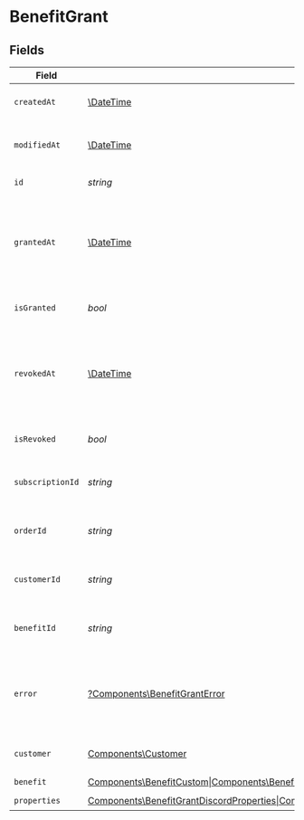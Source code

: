 # BenefitGrant


## Fields

| Field                                                                                                                                                                                                                                                                   | Type                                                                                                                                                                                                                                                                    | Required                                                                                                                                                                                                                                                                | Description                                                                                                                                                                                                                                                             |
| ----------------------------------------------------------------------------------------------------------------------------------------------------------------------------------------------------------------------------------------------------------------------- | ----------------------------------------------------------------------------------------------------------------------------------------------------------------------------------------------------------------------------------------------------------------------- | ----------------------------------------------------------------------------------------------------------------------------------------------------------------------------------------------------------------------------------------------------------------------- | ----------------------------------------------------------------------------------------------------------------------------------------------------------------------------------------------------------------------------------------------------------------------- |
| `createdAt`                                                                                                                                                                                                                                                             | [\DateTime](https://www.php.net/manual/en/class.datetime.php)                                                                                                                                                                                                           | :heavy_check_mark:                                                                                                                                                                                                                                                      | Creation timestamp of the object.                                                                                                                                                                                                                                       |
| `modifiedAt`                                                                                                                                                                                                                                                            | [\DateTime](https://www.php.net/manual/en/class.datetime.php)                                                                                                                                                                                                           | :heavy_check_mark:                                                                                                                                                                                                                                                      | Last modification timestamp of the object.                                                                                                                                                                                                                              |
| `id`                                                                                                                                                                                                                                                                    | *string*                                                                                                                                                                                                                                                                | :heavy_check_mark:                                                                                                                                                                                                                                                      | The ID of the grant.                                                                                                                                                                                                                                                    |
| `grantedAt`                                                                                                                                                                                                                                                             | [\DateTime](https://www.php.net/manual/en/class.datetime.php)                                                                                                                                                                                                           | :heavy_minus_sign:                                                                                                                                                                                                                                                      | The timestamp when the benefit was granted. If `None`, the benefit is not granted.                                                                                                                                                                                      |
| `isGranted`                                                                                                                                                                                                                                                             | *bool*                                                                                                                                                                                                                                                                  | :heavy_check_mark:                                                                                                                                                                                                                                                      | Whether the benefit is granted.                                                                                                                                                                                                                                         |
| `revokedAt`                                                                                                                                                                                                                                                             | [\DateTime](https://www.php.net/manual/en/class.datetime.php)                                                                                                                                                                                                           | :heavy_minus_sign:                                                                                                                                                                                                                                                      | The timestamp when the benefit was revoked. If `None`, the benefit is not revoked.                                                                                                                                                                                      |
| `isRevoked`                                                                                                                                                                                                                                                             | *bool*                                                                                                                                                                                                                                                                  | :heavy_check_mark:                                                                                                                                                                                                                                                      | Whether the benefit is revoked.                                                                                                                                                                                                                                         |
| `subscriptionId`                                                                                                                                                                                                                                                        | *string*                                                                                                                                                                                                                                                                | :heavy_check_mark:                                                                                                                                                                                                                                                      | The ID of the subscription that granted this benefit.                                                                                                                                                                                                                   |
| `orderId`                                                                                                                                                                                                                                                               | *string*                                                                                                                                                                                                                                                                | :heavy_check_mark:                                                                                                                                                                                                                                                      | The ID of the order that granted this benefit.                                                                                                                                                                                                                          |
| `customerId`                                                                                                                                                                                                                                                            | *string*                                                                                                                                                                                                                                                                | :heavy_check_mark:                                                                                                                                                                                                                                                      | The ID of the customer concerned by this grant.                                                                                                                                                                                                                         |
| `benefitId`                                                                                                                                                                                                                                                             | *string*                                                                                                                                                                                                                                                                | :heavy_check_mark:                                                                                                                                                                                                                                                      | The ID of the benefit concerned by this grant.                                                                                                                                                                                                                          |
| `error`                                                                                                                                                                                                                                                                 | [?Components\BenefitGrantError](../../Models/Components/BenefitGrantError.md)                                                                                                                                                                                           | :heavy_minus_sign:                                                                                                                                                                                                                                                      | The error information if the benefit grant failed with an unrecoverable error.                                                                                                                                                                                          |
| `customer`                                                                                                                                                                                                                                                              | [Components\Customer](../../Models/Components/Customer.md)                                                                                                                                                                                                              | :heavy_check_mark:                                                                                                                                                                                                                                                      | A customer in an organization.                                                                                                                                                                                                                                          |
| `benefit`                                                                                                                                                                                                                                                               | [Components\BenefitCustom\|Components\BenefitDiscord\|Components\BenefitGitHubRepository\|Components\BenefitDownloadables\|Components\BenefitLicenseKeys\|Components\BenefitMeterCredit](../../Models/Components/Benefit.md)                                            | :heavy_check_mark:                                                                                                                                                                                                                                                      | N/A                                                                                                                                                                                                                                                                     |
| `properties`                                                                                                                                                                                                                                                            | [Components\BenefitGrantDiscordProperties\|Components\BenefitGrantGitHubRepositoryProperties\|Components\BenefitGrantDownloadablesProperties\|Components\BenefitGrantLicenseKeysProperties\|Components\BenefitGrantCustomProperties](../../Models/Components/Properties.md) | :heavy_check_mark:                                                                                                                                                                                                                                                      | N/A                                                                                                                                                                                                                                                                     |